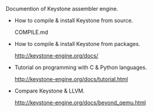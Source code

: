Documention of Keystone assembler engine.

* How to compile & install Keystone from source.

    COMPILE.md

* How to compile & install Keystone from packages.

	http://keystone-engine.org/docs/

* Tutorial on programming with C & Python languages.

	http://keystone-engine.org/docs/tutorial.html

* Compare Keystone & LLVM.

	http://keystone-engine.org/docs/beyond_qemu.html

